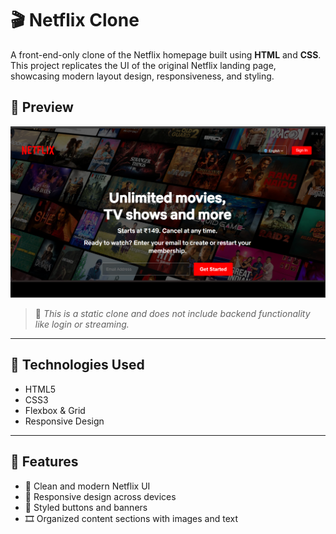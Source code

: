 # 🎬 Netflix Clone

A front-end-only clone of the Netflix homepage built using **HTML** and **CSS**. This project replicates the UI of the original Netflix landing page, showcasing modern layout design, responsiveness, and styling.

## 📸 Preview

![Netflix Clone Preview](./Netflix.png)

> 📌 *This is a static clone and does not include backend functionality like login or streaming.*

---

## 🧰 Technologies Used

- HTML5
- CSS3
- Flexbox & Grid
- Responsive Design

---

## 🚀 Features

- 🎥 Clean and modern Netflix UI
- 📱 Responsive design across devices
- 🔴 Styled buttons and banners
- 🎞️ Organized content sections with images and text
